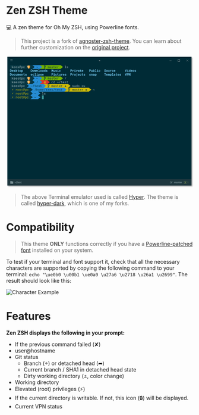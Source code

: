 # Zen ZSH Theme

💻 A zen theme for Oh My ZSH, using Powerline fonts.

> This project is a fork of [agnoster-zsh-theme](https://github.com/agnoster/agnoster-zsh-theme). You can learn about further customization on the [original project](https://github.com/agnoster/agnoster-zsh-theme).

![Screenshot](img/screenshot.png)

> The above Terminal emulator used is called [Hyper](https://hyper.is). The theme is called [hyper-dark](https://github.com/keesvv/hyper-dark), which is one of my forks.

# Compatibility

> This theme **ONLY** functions correctly if you have a [Powerline-patched font](https://github.com/Lokaltog/powerline-fonts) installed on your system.

To test if your terminal and font support it, check that all the necessary characters are supported by copying the following command to your terminal: `echo "\ue0b0 \u00b1 \ue0a0 \u27a6 \u2718 \u26a1 \u2699"`. The result should look like this:

![Character Example](https://gist.githubusercontent.com/agnoster/3712874/raw/characters.png)

# Features

**Zen ZSH displays the following in your prompt:**

- If the previous command failed (✘)
- user@hostname
- Git status
  - Branch () or detached head (➦)
  - Current branch / SHA1 in detached head state
  - Dirty working directory (±, color change)
- Working directory
- Elevated (root) privileges (⚡)
- If the current directory is writable. If not, this icon (🔒) will be displayed.
- Current VPN status
